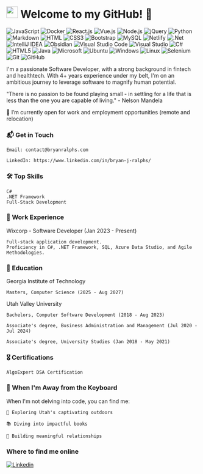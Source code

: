<h1><img src="https://emojis.slackmojis.com/emojis/images/1531849430/4246/blob-sunglasses.gif?1531849430" width="30"/>
Welcome to my GitHub! 🚀</h1>

![JavaScript](https://img.shields.io/badge/JavaScript-F7DF1E?style=flat-square&logo=javascript&logoColor=black)
![Docker](https://img.shields.io/badge/Docker-0CC1F3?style=flat-square&logo=docker&logoColor=white)
![React.js](https://img.shields.io/badge/React.js-0081CB?style=flat-square&logo=react&logoColor=61DAFB)
![Vue.js](https://img.shields.io/badge/Vue.js-35495E?style=flat-square&logo=vue.js&logoColor=4FC08D)
![Node.js](https://img.shields.io/badge/Node.js-43853D?style=flat-square&logo=node.js&logoColor=white)
![jQuery](https://img.shields.io/badge/jQuery-0769AD?style=flat-square&logo=jquery&logoColor=white)
![Python](https://img.shields.io/badge/Python-3776AB?style=flat-square&logo=python&logoColor=white)
![Markdown](https://img.shields.io/badge/Markdown-000000?style=flat-square&logo=markdown&logoColor=white)
![HTML](https://img.shields.io/badge/HTML5-E34F26?style=flat-square&logo=html5&logoColor=white)
![CSS3](https://img.shields.io/badge/CSS3-1572B6?style=flat-square&logo=css3&logoColor=white)
![Bootstrap](https://img.shields.io/badge/Bootstrap-563D7C?style=flat-square&logo=bootstrap&logoColor=white)
![MySQL](https://img.shields.io/badge/MySQL-005C84?style=flat-square&logo=mysql&logoColor=white)
![Netlify](https://img.shields.io/badge/Netlify-00C7B7?style=flat-square&logo=netlify&logoColor=white)
![.Net](https://img.shields.io/badge/.NET-5C2D91?style=flat-square&logo=.net&logoColor=white)
![IntelliJ IDEA](https://img.shields.io/badge/IntelliJIDEA-000000.svg?style=flat-square&logo=intellij-idea&logoColor=white)
![Obsidian](https://img.shields.io/badge/Obsidian-%23483699.svg?style=flat-square&logo=obsidian&logoColor=white)
![Visual Studio Code](https://img.shields.io/badge/Visual%20Studio%20Code-0078d7.svg?style=flat-square&logo=visual-studio-code&logoColor=white)
![Visual Studio](https://img.shields.io/badge/Visual%20Studio-5C2D91.svg?style=flat-square&logo=visual-studio&logoColor=white)
![C#](https://img.shields.io/badge/c%23-%23239120.svg?style=flat-square&logo=c-sharp&logoColor=white)
![HTML5](https://img.shields.io/badge/html5-%23E34F26.svg?style=flat-square&logo=html5&logoColor=white)
![Java](https://img.shields.io/badge/java-%23ED8B00.svg?style=flat-square&logo=openjdk&logoColor=white)
![Microsoft](https://img.shields.io/badge/Microsoft-0078D4?style=flat-square&logo=microsoft&logoColor=white)
![Ubuntu](https://img.shields.io/badge/Ubuntu-E95420?style=flat-square&logo=ubuntu&logoColor=white)
![Windows](https://img.shields.io/badge/Windows-0078D6?style=flat-square&logo=windows&logoColor=white)
![Linux](https://img.shields.io/badge/Linux-FCC624?style=flat-square&logo=linux&logoColor=black)
![Selenium](https://img.shields.io/badge/-selenium-%43B02A?style=flat-square&logo=selenium&logoColor=white)
![Git](https://img.shields.io/badge/git-%23F05033.svg?style=flat-square&logo=git&logoColor=white)
![GitHub](https://img.shields.io/badge/github-%23121011.svg?style=flat-square&logo=github&logoColor=white)
  

I'm a passionate Software Developer, with a strong background in fintech and healthtech. With 4+ years experience under my belt, I'm on an ambitious journey to leverage software to magnify human potential.

"There is no passion to be found playing small - in settling for a life that is less than the one you are capable of living." - Nelson Mandela

👯 I’m currently open for work and employment opportunities (remote and relocation)
  
### 📬 Get in Touch

    Email: contact@bryanralphs.com
    
    LinkedIn: https://www.linkedin.com/in/bryan-j-ralphs/
    

### 🛠️ Top Skills

    C#
    .NET Framework
    Full-Stack Development

### 💼 Work Experience
Wixcorp - Software Developer (Jan 2023 - Present)

    Full-stack application development.
    Proficiency in C#, .NET Framework, SQL, Azure Data Studio, and Agile Methodologies.

### 📜 Education
Georgia Institute of Technology

    Masters, Computer Science (2025 - Aug 2027)
    
Utah Valley University

    Bachelors, Computer Software Development (2018 - Aug 2023)
    
    Associate's degree, Business Administration and Management (Jul 2020 - Jul 2024)
    
    Associate's degree, University Studies (Jan 2018 - May 2021)
    
### 🎖️ Certifications

    AlgoExpert DSA Certification
    
### 🍃 When I'm Away from the Keyboard

When I'm not delving into code, you can find me:

    🌄 Exploring Utah's captivating outdoors
    
    📚 Diving into impactful books
    
    🤝 Building meaningful relationships

### Where to find me online

[![Linkedin](https://img.shields.io/badge/LinkedIn-0077B5?style=flat-square&logo=linkedin&logoColor=white)](https://www.linkedin.com/in/bryan-j-ralphs/) 

